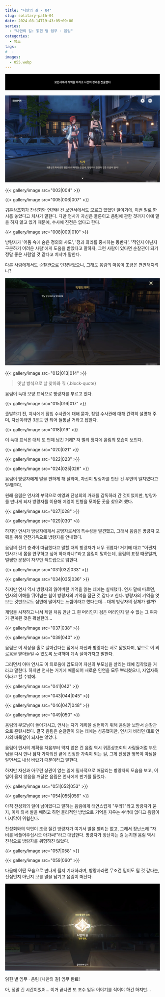 ```yaml
---
title: "나만의 길 - 04"
slug: solitary-path-04
date: 2024-08-14T19:43:05+09:00
series:
  - "나만의 길: 얽힌 별 임무 · 음림"
categories:
  - 명조
tags:
#  - 
images:
  - 055.webp
---
```


![](001.webp)

![](002.webp)

{{< gallery/image src="003|004" >}}

{{< gallery/image src="005|006|007" >}}

귀혼상조회가 잔성회와 연관된 건 보안서에서도 모르고 있었던 일이기에, 이번 일로 한시름 놓았다고 치샤가 말한다. 다만 언사가 자신은 물론이고 음림에 관한 것까지 아예 말을 하지 않고 있기 때문에, 수사에 진전은 없다고 한다.

{{< gallery/image src="008|009|010" >}}

방랑자가 '어둠 속에 숨은 정의의 사도', '정과 의리를 중시하는 동반자', '적인지 아닌지 구분하기 어려운 사람'에게 도움을 받았다고 말하자, 그런 사람이 있다면 순찰관이 되기 정말 좋은 사람일 것 같다고 치샤가 말한다.

다른 사람에게서도 순찰관으로 인정받았으니, 그래도 음림의 마음이 조금은 편안해지려나?

![](011.webp)

{{< gallery/image src="012|013|014" >}}

> 옛날 방식으로 날 찾아와 줘
{.block-quote}

음림이 늑대 모양 표식으로 방랑자를 부르고 있다.

{{< gallery/image src="015|016|017" >}}

출발하기 전, 치샤에게 잠입 수사관에 대해 묻자, 잠입 수사관에 대해 간략히 설명해 주며, 자신이라면 3분도 안 되어 들통날 거라고 답한다.

{{< gallery/image src="018|019" >}}

이 늑대 표식은 대체 또 언제 남긴 거래? 저 멀리 정자에 음림의 모습이 보인다.

{{< gallery/image src="020|021" >}}

{{< gallery/image src="022|023" >}}

{{< gallery/image src="024|025|026" >}}

음림이 방랑자에게 말을 편하게 해 달라며, 자신이 방랑자를 만난 건 우연의 일치였다고 말해준다.

원래 음림은 언사의 부탁으로 예영과 잔성회의 거래를 감독하러 간 것이었지만, 방랑자를 만나게 되자 방랑자를 이용해 예영이 인형을 모아둔 곳을 찾으려 했다.

{{< gallery/image src="027|028" >}}

{{< gallery/image src="029|030" >}}

하지만 언사가 방랑자에게서 공명자로서의 특수성을 발견했고, 그래서 음림은 방랑자 포획을 위해 안전가옥으로 방랑자를 안내했다.

음림의 전기 충격이 따끔했다고 말할 때의 방랑자가 너무 귀엽다! 거기에 대고 "어쩐지 언사가 네 몸을 연구하고 싶어 하더라니!"라고 음림이 말하는데, 음림의 표정 때문일까, 멀쩡한 문장이 자꾸만 섹드립으로 읽힌다.

{{< gallery/image src="031|032|033" >}}

{{< gallery/image src="034|035|036" >}}

하지만 언사 역시 방랑자의 잃어버린 기억을 읽는 데에는 실패했다. 언사 말에 따르면, 언사의 이해를 뛰어넘는 힘이 방랑자의 기억을 잠근 것 같다고 한다. 방랑자의 기억을 엿보는 것만으로도 심연에 떨어지는 느낌이라고 했다는데... 대체 방랑자의 정체가 뭘까?

게임을 시작하고 나서 제일 처음 만난 그 흰 머리인지 검은 머리인지 알 수 없는 그 여자가 관계된 것은 확실한데...

{{< gallery/image src="037|038" >}}

{{< gallery/image src="039|040" >}}

음림은 이 세상을 홀로 살아간다는 점에서 자신과 방랑자는 서로 닮았다며, 앞으로 이 외로움을 받아들일 수 있도록 노력하며 계속 살아가자고 말한다.

그러면서 아마 언사도 이 외로움에 압도되어 자신의 부모님을 살리는 데에 집착했을 거라고 말한다. 하지만 언사는 거기에 매몰되어 새로운 인연을 모두 뿌리쳤으니, 자업자득이라고 할 수밖에.

{{< gallery/image src="041|042" >}}

{{< gallery/image src="043|044|045" >}}

{{< gallery/image src="046|047|048" >}}

{{< gallery/image src="049|050" >}}

음림의 부모님이 돌아가시고, 언사는 자기 계획을 실현하기 위해 음림을 보안서 순찰관으로 훈련시켰다. 결국 음림은 순찰관이 되는 데에는 성공했지만, 언사가 바라던 대로 언사의 바둑알이 되지는 않았다.

음림이 언사의 계획을 처음부터 막지 않은 건 음림 역시 귀혼상조회의 사람들처럼 부모님을 다시 만나 점차 가까워진 끝에 진정한 가족이 되는 걸, 그게 진정한 행복이 아님을 알면서도 내심 바랐기 때문이라고 말한다.

하지만 자신과 아무런 상관이 없는 일에 필사적으로 매달리는 방랑자의 모습을 보고, 이 일이 옳지 않음을 깨달은 음림은 언사에게 반기를 들었다.

{{< gallery/image src="051|052|053" >}}

{{< gallery/image src="054|055|056" >}}

아직 잔성회의 일이 남아있다고 말하는 음림에게 태연스럽게 "우리?"라고 방랑자가 묻자, 이제 와서 발을 빼려고 하면 물리적인 방법으로 기억을 지우는 수밖에 없다고 음림이 나지막이 위협한다.

잔성회와의 악연이 조금 질긴 방랑자가 여기서 발을 뺄리는 없고, 그래서 장난스레 "자비를 베풀어주십시오 아가씨!"라고 대답한다. 방랑자가 장난치는 걸 눈치챈 음림 역시 진심으로 방랑자를 위협하진 않았다.

{{< gallery/image src="057|058" >}}

{{< gallery/image src="059|060" >}}

다음에 어떤 모습으로 만나게 될지 기대하라며, 방랑자라면 무조건 믿어도 될 것 같다는, 진심인지 아닌지 모를 말을 남기고 음림이 떠난다.

![](061.webp)

얽힌 별 임무 · 음림 \[나만의 길\] 임무 완료!

아, 정말 긴 시간이었어... 이거 끝나면 또 조수 임무 이야기를 적어야 하긴 하지만...
